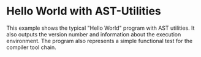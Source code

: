 # Hello World with AST-Utilities

This example shows the typical "Hello World" program with AST utilities. It also outputs the version number and information about the execution environment. The program also represents a simple functional test for the compiler tool chain.